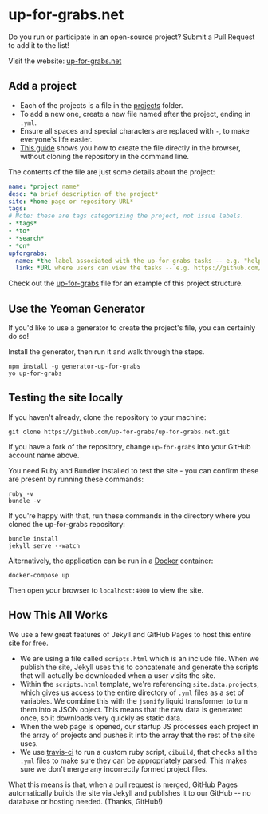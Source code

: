 up-for-grabs.net
================

Do you run or participate in an open-source project? Submit a Pull Request to add it to the list!

Visit the website: [up-for-grabs.net](https://up-for-grabs.net/)

## Add a project

- Each of the projects is a file in the [projects](https://github.com/up-for-grabs/up-for-grabs.net/blob/gh-pages/_data/projects/) folder.
- To add a new one, create a new file named after the project, ending in `.yml`. 
- Ensure all spaces and special characters are replaced with `-`, to make everyone's life easier. 
- [This guide](https://help.github.com/articles/creating-new-files/) shows you how to create the file directly in the browser, without cloning the repository in the command line.

The contents of the file are just some details about the project:

```yaml
name: *project name*
desc: *a brief description of the project*
site: *home page or repository URL*
tags:
# Note: these are tags categorizing the project, not issue labels.
- *tags*
- *to*
- *search*
- *on*
upforgrabs:
  name: *the label associated with the up-for-grabs tasks -- e.g. "help needed" (without the quotes)*
  link: *URL where users can view the tasks -- e.g. https://github.com/username/project/labels/up%20for%20grabs*
```

Check out the [up-for-grabs](https://github.com/up-for-grabs/up-for-grabs.net/blob/gh-pages/_data/projects/up-for-grabs.net.yml) file for an example of this project structure.

## Use the Yeoman Generator

If you'd like to use a generator to create the project's file, you can certainly do so!

Install the generator, then run it and walk through the steps.

```
npm install -g generator-up-for-grabs
yo up-for-grabs
```

## Testing the site locally

If you haven't already, clone the repository to your machine:

```
git clone https://github.com/up-for-grabs/up-for-grabs.net.git
```

If you have a fork of the repository, change `up-for-grabs` into your GitHub account name above.

You need Ruby and Bundler installed to test the site - you can confirm these are present by running these commands:

```
ruby -v
bundle -v
```

If you're happy with that, run these commands in the directory where you cloned the up-for-grabs repository:

```
bundle install
jekyll serve --watch
```

Alternatively, the application can be run in a [Docker](https://docker.com) container:

```
docker-compose up
```

Then open your browser to `localhost:4000` to view the site.

## How This All Works
We use a few great features of Jekyll and GitHub Pages to host this entire site for free.

* We are using a file called `scripts.html` which is an include file. When we publish the site, Jekyll uses this to concatenate and generate the scripts that will actually be downloaded when a user visits the site.
* Within the `scripts.html` template, we're referencing `site.data.projects`, which gives us access to the entire directory of `.yml` files as a set of variables. We combine this with the `jsonify` liquid transformer to turn them into a JSON object. This means that the raw data is generated once, so it downloads very quickly as static data.
* When the web page is opened, our startup JS processes each project in the array of projects and pushes it into the array that the rest of the site uses.
* We use [travis-ci](https://travis-ci.org/up-for-grabs/up-for-grabs.net) to run a custom ruby script, `cibuild`, that checks all the `.yml` files to make sure they can be appropriately parsed. This makes sure we don't merge any incorrectly formed project files.

What this means is that, when a pull request is merged, GitHub Pages automatically builds the site via Jekyll and publishes it to our GitHub -- no database or hosting needed. (Thanks, GitHub!)
